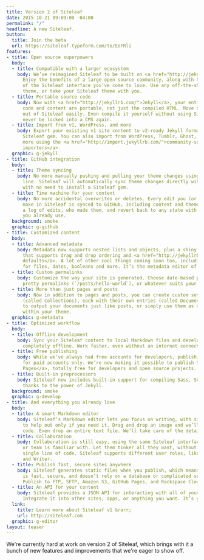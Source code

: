 ```yaml
---
title: Version 2 of Siteleaf
date: 2015-10-21 09:09:00 -04:00
permalink: "/"
headline: A new Siteleaf.
button:
  title: Join the beta
  url: https://siteleaf.typeform.com/to/EoFRli
features:
- title: Open source superpowers
  body:
  - title: Compatible with a larger ecosystem
    body: We’ve reimagined Siteleaf to be built on <a href="http://jekyllrb.com/">Jekyll</a>.
      Enjoy the benefits of a large open source community, along with the accessibility
      of the Siteleaf interface you’ve come to love. Use any off-the-shelf Jekyll
      theme, or take your Siteleaf theme with you.
  - title: Portable source code
    body: Now with <a href="http://jekyllrb.com/">Jekyll</a>, your entire site’s source
      code and content are portable, not just the compiled HTML. Move sites into and
      out of Siteleaf easily. Even compile it yourself without using Siteleaf. You’ll
      never be locked into a CMS again.
  - title: Import from v1, WordPress, and more
    body: Export your existing v1 site content to v2-ready Jekyll format using the
      Siteleaf gem. You can also import from WordPress, Tumblr, Ghost, Drupal, and
      more using the <a href="http://import.jekyllrb.com/">community-supported Jekyll
      importers</a>.
  graphic: g-jekyll
- title: GitHub integration
  body:
  - title: Theme syncing
    body: No more manually pushing and pulling your theme changes using the command
      line. Siteleaf will automatically sync theme changes directly with <a href="http://github.com">GitHub</a>,
      with no need to install a Siteleaf gem.
  - title: Time machine for your content
    body: No more accidental overwrites or deletes. Every edit you (or other authors)
      make in Siteleaf is synced to GitHub, including content and theme changes. See
      a log of edits, who made them, and revert back to any state with the Git tools
      you already use.
  background: smoke
  graphic: g-github
- title: Customized content
  body:
  - title: Advanced metadata
    body: Metadata now supports nested lists and objects, plus a shiny new interface
      that supports drag and drop ordering and <a href="http://jekyllrb.com/docs/configuration/#front-matter-defaults">Jekyll
      defaults</a>. A lot of other cool things coming soon too, including smart fields
      for files, dates, booleans and more. It’s the metadata editor of your dreams!
  - title: Custom permalinks
    body: Customize the way your site is generated. Choose date-based permalinks (`/2015/10/20/hello-world`),
      pretty permalinks (`/posts/hello-world`), or whatever suits your needs.
  - title: More than just pages and posts
    body: Now in addition to pages and posts, you can create custom sets of content
      (called Collections), each with their own entries (called Documents). Choose
      to output your documents just like posts, or simply use them as super-metadata
      within your theme.
  graphic: g-metadata
- title: Optimized workflow
  body:
  - title: Offline development
    body: Sync your Siteleaf content to local Markdown files and develop your site
      completely offline. Work faster, even without an internet connection.
  - title: Free publishing
    body: While we’ve always had free accounts for developers, publishing was reserved
      for paid accounts only. We’re now making it possible to publish to <a href="https://pages.github.com/">GitHub
      Pages</a>, totally free for developers and open source projects.
  - title: Built-in preprocessors
    body: Siteleaf now includes built-in support for compiling Sass, SCSS, and CoffeeScript,
      thanks to the power of Jekyll.
  background: smoke
  graphic: g-develop
- title: And everything you already love
  body:
  - title: A smart Markdown editor
    body: Siteleaf’s Markdown editor lets you focus on writing, with simple controls
      to help out only if you need it. Drag and drop an image and we’ll insert its
      code. Even drop an entire text file. We’ll take care of the details.
  - title: Collaboration
    body: Collaboration is still easy, using the same Siteleaf interface your client
      or team is familiar with. Let them tinker all they want, without touching a
      single line of code. Siteleaf supports different user roles, like Admin, Publisher,
      and Writer.
  - title: Publish fast, secure sites anywhere
    body: Siteleaf generates static files when you publish, which means your site
      is fast, secure, and doesn’t rely on a database or complicated server setup.
      Publish to FTP, SFTP, Amazon S3, GitHub Pages, and Rackspace Cloud Files.
  - title: An API for your content
    body: Siteleaf provides a JSON API for interacting with all of your Jekyll content.
      Integrate it into other sites, apps, or anything you want. It’s your data.
  link:
    title: Learn more about Siteleaf v1 &rarr;
    url: http://siteleaf.com
  graphic: g-editor
layout: teaser
---
```


We're currently hard at work on version 2 of Siteleaf, which brings with it a bunch of new features and improvements that we're eager to show off.